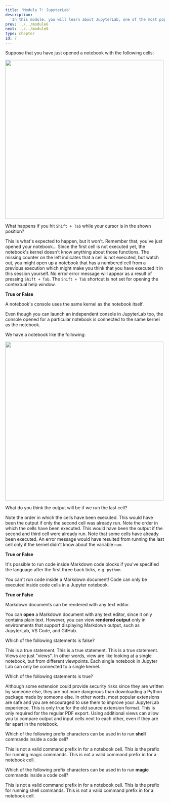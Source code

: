 ```yaml
---
title: 'Module 7: JupyterLab'
description:
  'In this module, you will learn about JupyterLab, one of the most popular development environments for data science projects.' 
prev: ../../module6
next: ../../module8
type: chapter
id: 7
---
```


<exercise id="0" title="Module learning outcomes" type="slides,video">
<slides source="module7/module7_00" shot="1" start="0:003" end="05:31"></slides>
</exercise>
<!-- ------------------------------------ -->
<!-- ------------------------------------ -->
<exercise id='1' title="Jupyter notebooks" type="slides,video">
<slides source="module7/module7_01"></slides>
</exercise>
<!-- ------------------------------------ -->
<exercise id='2' title="✍️ Practice: Keeping a notebook ">

Suppose that you have just opened a notebook with the following cells:

<img src="/module7/mcq.png" width="500"></img>

What happens if you hit `Shift + Tab` while your cursor is in the shown position?

<choice id="1">

<opt text="A pop-up will appear to show the <code>pd.read_csv()</code>'s documentation">
This is what's expected to happen, but it won't. Remember that, you've just opened your notebook...
</opt>

<opt text="Nothing will appear" correct="true">
Since the first cell is not executed yet, the notebook's kernel doesn't know anything about those functions. The missing counter on the left indicates that a cell is not executed, but watch out, you might open up a notebook that has a numbered cell from a previous execution which might make you think that you have executed it in this session yourself.
</opt>

<opt text="You'll get an error message">
No error error message will appear as a result of pressing <code>Shift + Tab</code>.
</opt>

<opt text="JupyterLab's contextual help window will be opened">
The <code>Shift + Tab</code> shortcut is not set for opening the contextual help window.
</opt>

</choice>

**True or False**

A notebook's console uses the same kernel as the notebook itself.

<choice id="2">

<opt text="True" correct="true">
</opt>

<opt text="False">
Even though you can launch an independent console in JupyterLab too, the console opened for a particular notebook is connected to the same kernel as the notebook.
</opt>

</choice>

We have a notebook like the following:

<img src="/module7/mcq2.png" width="500"></img>

What do you think the output will be if we run the last cell?

<choice id="3">

<opt text="27">
Note the order in which the cells have been executed. This would have been the output if only the second cell was already run.
</opt>

<opt text="9">
Note the order in which the cells have been executed. This would have been the output if the second and third cell were already run.
</opt>

<opt text="60" correct="true">
</opt>

<opt text="An error message">
Note that some cells have already been executed. An error message would have resulted from running the last cell only if the kernel didn't know about the variable <code>num</code>.
</opt>

</choice>

</exercise>
<!-- ------------------------------------ -->
<exercise id='3' title="Markdown for text formatting" type="slides,video">
<slides source="module7/module7_02"></slides>
</exercise>
<!-- ------------------------------------ -->
<exercise id='4' title="✍️ Practice: Markdown is everywhere we look">

**True or False**

It's possible to run code inside Markdown code blocks if you've specified the language after the first three back ticks, e.g. `python`.

<choice id="1">

<opt text="True">
You can't run code inside a Markdown document! Code can only be executed inside code cells in a Jupyter notebook.
</opt>

<opt text="False" correct="true">
</opt>

</choice>

**True or False**

Markdown documents can be rendered with any text editor.

<choice id="2">

<opt text="True">
You can <b>open</b> a Markdown document with any text editor, since it only contains plain text. However, you can view <b>rendered output</b> only in environments that support displaying Markdown output, such as JupyterLab, VS Code, and GitHub.
</opt>

<opt text="False" correct="true">
</opt>

</choice>

</exercise>
<!-- ------------------------------------ -->
<exercise id='5' title="Intermediate JupyterLab tips and tricks" type="slides,video">
<slides source="module7/module7_03"></slides>
</exercise>
<!-- ------------------------------------ -->
<exercise id='6' title="✍️ Practice: JupyterLab level up">

Which of the following statements is false?

<choice id="1">

<opt text="When you edit a notebook, all notebook views reflect the change.">
This is a true statement.
</opt>

<opt text="A notebook converted to Markdown format can be opened with any text editor.">
This is a true statement.
</opt>

<opt text="A source extension requires rebuilding JupyterLab.">
This is a true statement.
</opt>

<opt text="Different kernels can be used with different views of a notebook." correct="true">
Views are just "views". In other words, view are like looking at a single notebook, but from different viewpoints.
Each single notebook in Jupyter Lab can only be connected to a single kernel.
</opt>

</choice>

Which of the following statements is true?

<choice id="2">

<opt text="You should avoid using extensions since they are a security risk">
Although some extension could provide security risks since they are written by someone else, they are not more dangerous than downloading a Python package made by someone else. In other words, most popular extensions are safe and you are encouraged to use them to improve your JupyterLab experience.
</opt>

<opt text="Prebuilt extensions can be installed via the extension manager GUI">
This is only true for the old source extension format.
</opt>

<opt text="Exporting to WebPDF requires that you install the LaTeX typesetting program">
This is only required for the regular PDF export.
</opt>

<opt text="Additional cell and notebook views are helpful when working with long notebook files" correct="true">
Using additional views can allow you to compare output and input cells next to each other, even if they are far apart in the notebook.
</opt>

</choice>

</exercise>
<!-- ------------------------------------ -->
<exercise id='7' title="Advanced JupyterLab tips and tricks" type="slides,video">
<slides source="module7/module7_04"></slides>
</exercise>
<!-- ------------------------------------ -->
<exercise id='8' title="✍️ Practice: JupyterLab level up again">

Which of the following prefix characters can be used in to run **shell** commands inside a code cell?

<choice id="1">

<opt text="<code>&</code>">
This is not a valid command prefix in for a notebook cell.
</opt>

<opt text="<code>!</code>" correct="true">
</opt>

<opt text="<code>%</code>">
This is the prefix for running magic commands.
</opt>

<opt text="<code>$</code>">
This is not a valid command prefix in for a notebook cell.
</opt>

</choice>

Which of the following prefix characters can be used in to run **magic** commands inside a code cell?

<choice id="2">

<opt text="<code>&</code>">
This is not a valid command prefix in for a notebook cell.
</opt>

<opt text="<code>!</code>">
This is the prefix for running shell commands.
</opt>

<opt text="<code>%</code>" correct="true">
</opt>

<opt text="<code>$</code>">
This is not a valid command prefix in for a notebook cell.
</opt>

</choice>
</exercise>
<!-- ------------------------------------ -->
<exercise id='9' title="What Did We Learn" type="slides,video">
<slides source="module7/module7_end"></slides>
</exercise>
<!-- ------------------------------------ -->
